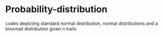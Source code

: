 # Probability-distribution
codes depicting standard normal distribution, normal distributions and a binomail distribution given n trails

